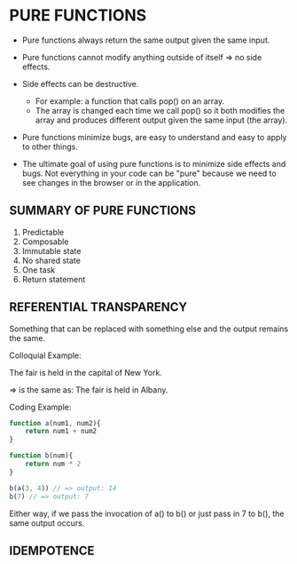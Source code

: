 # PURE FUNCTIONS

* Pure functions always return the same output given the same input.

* Pure functions cannot modify anything outside of itself => no side effects. 

* Side effects can be destructive.
    * For example: a function that calls pop() on an array. 
    * The array is changed each time we call pop() so it both modifies the array and produces different output given the same input (the array).


* Pure functions minimize bugs, are easy to understand and easy to apply to other things. 

* The ultimate goal of using pure functions is to minimize side effects and bugs. Not everything in your code can be "pure" because we need to see changes in the browser or in the application. 

## SUMMARY OF PURE FUNCTIONS

1. Predictable
2. Composable
3. Immutable state
4. No shared state
5. One task
6. Return statement


## REFERENTIAL TRANSPARENCY

Something that can be replaced with something else and the output remains the same. 

Colloquial Example:

The fair is held in the capital of New York.

 => is the same as: The fair is held in Albany. 


Coding Example:

```js
function a(num1, num2){
    return num1 + num2
}

function b(num){
    return num * 2
}

b(a(3, 4)) // => output: 14
b(7) // => output: 7

```

Either way, if we pass the invocation of a() to b() or just pass in 7 to b(), the same output occurs. 


## IDEMPOTENCE

